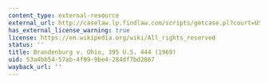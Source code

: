 ```yaml
---
content_type: external-resource
external_url: http://caselaw.lp.findlaw.com/scripts/getcase.pl?court=US&vol=395&invol=444
has_external_license_warning: true
license: https://en.wikipedia.org/wiki/All_rights_reserved
status: ''
title: Brandenburg v. Ohio, 395 U.S. 444 (1969)
uid: 53a4bb54-57ab-4f99-9be4-284df7bd2867
wayback_url: ''
---
```

